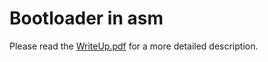 # Bootloader in asm
Please read the [WriteUp.pdf](https://github.com/samikshamodi/OperatingSystems/blob/master/Bootloader%20in%20asm/WriteUp.pdf) for a more detailed description.